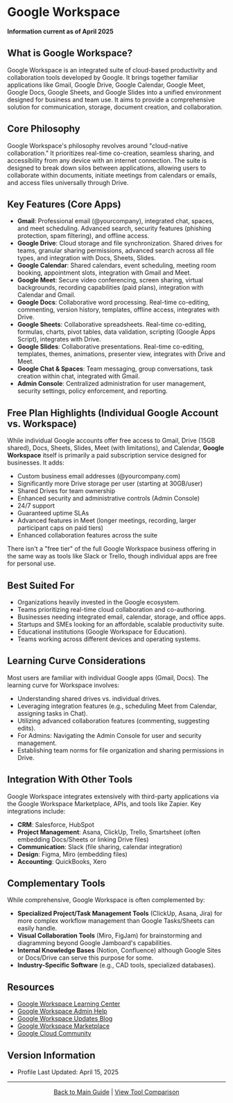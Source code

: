# Google Workspace

**Information current as of April 2025**

## What is Google Workspace?

Google Workspace is an integrated suite of cloud-based productivity and collaboration tools developed by Google. It brings together familiar applications like Gmail, Google Drive, Google Calendar, Google Meet, Google Docs, Google Sheets, and Google Slides into a unified environment designed for business and team use. It aims to provide a comprehensive solution for communication, storage, document creation, and collaboration.

## Core Philosophy

Google Workspace's philosophy revolves around "cloud-native collaboration." It prioritizes real-time co-creation, seamless sharing, and accessibility from any device with an internet connection. The suite is designed to break down silos between applications, allowing users to collaborate within documents, initiate meetings from calendars or emails, and access files universally through Drive.

## Key Features (Core Apps)

- **Gmail**: Professional email (@yourcompany), integrated chat, spaces, and meet scheduling. Advanced search, security features (phishing protection, spam filtering), and offline access.
- **Google Drive**: Cloud storage and file synchronization. Shared drives for teams, granular sharing permissions, advanced search across all file types, and integration with Docs, Sheets, Slides.
- **Google Calendar**: Shared calendars, event scheduling, meeting room booking, appointment slots, integration with Gmail and Meet.
- **Google Meet**: Secure video conferencing, screen sharing, virtual backgrounds, recording capabilities (paid plans), integration with Calendar and Gmail.
- **Google Docs**: Collaborative word processing. Real-time co-editing, commenting, version history, templates, offline access, integrates with Drive.
- **Google Sheets**: Collaborative spreadsheets. Real-time co-editing, formulas, charts, pivot tables, data validation, scripting (Google Apps Script), integrates with Drive.
- **Google Slides**: Collaborative presentations. Real-time co-editing, templates, themes, animations, presenter view, integrates with Drive and Meet.
- **Google Chat & Spaces**: Team messaging, group conversations, task creation within chat, integrated with Gmail.
- **Admin Console**: Centralized administration for user management, security settings, policy enforcement, and reporting.

## Free Plan Highlights (Individual Google Account vs. Workspace)

While individual Google accounts offer free access to Gmail, Drive (15GB shared), Docs, Sheets, Slides, Meet (with limitations), and Calendar, **Google Workspace** itself is primarily a paid subscription service designed for businesses. It adds:
- Custom business email addresses (@yourcompany.com)
- Significantly more Drive storage per user (starting at 30GB/user)
- Shared Drives for team ownership
- Enhanced security and administrative controls (Admin Console)
- 24/7 support
- Guaranteed uptime SLAs
- Advanced features in Meet (longer meetings, recording, larger participant caps on paid tiers)
- Enhanced collaboration features across the suite

There isn't a "free tier" of the full Google Workspace business offering in the same way as tools like Slack or Trello, though individual apps are free for personal use.

## Best Suited For

- Organizations heavily invested in the Google ecosystem.
- Teams prioritizing real-time cloud collaboration and co-authoring.
- Businesses needing integrated email, calendar, storage, and office apps.
- Startups and SMEs looking for an affordable, scalable productivity suite.
- Educational institutions (Google Workspace for Education).
- Teams working across different devices and operating systems.

## Learning Curve Considerations

Most users are familiar with individual Google apps (Gmail, Docs). The learning curve for Workspace involves:

- Understanding shared drives vs. individual drives.
- Leveraging integration features (e.g., scheduling Meet from Calendar, assigning tasks in Chat).
- Utilizing advanced collaboration features (commenting, suggesting edits).
- For Admins: Navigating the Admin Console for user and security management.
- Establishing team norms for file organization and sharing permissions in Drive.

## Integration With Other Tools

Google Workspace integrates extensively with third-party applications via the Google Workspace Marketplace, APIs, and tools like Zapier. Key integrations include:
- **CRM**: Salesforce, HubSpot
- **Project Management**: Asana, ClickUp, Trello, Smartsheet (often embedding Docs/Sheets or linking Drive files)
- **Communication**: Slack (file sharing, calendar integration)
- **Design**: Figma, Miro (embedding files)
- **Accounting**: QuickBooks, Xero

## Complementary Tools

While comprehensive, Google Workspace is often complemented by:
- **Specialized Project/Task Management Tools** (ClickUp, Asana, Jira) for more complex workflow management than Google Tasks/Sheets can easily handle.
- **Visual Collaboration Tools** (Miro, FigJam) for brainstorming and diagramming beyond Google Jamboard's capabilities.
- **Internal Knowledge Bases** (Notion, Confluence) although Google Sites or Docs/Drive can serve this purpose for some.
- **Industry-Specific Software** (e.g., CAD tools, specialized databases).

## Resources

- [Google Workspace Learning Center](https://support.google.com/a/users)
- [Google Workspace Admin Help](https://support.google.com/a/)
- [Google Workspace Updates Blog](https://workspaceupdates.googleblog.com/)
- [Google Workspace Marketplace](https://workspace.google.com/marketplace)
- [Google Cloud Community](https://www.googlecloudcommunity.com/gc/Workspace/ct-p/workspace)

## Version Information

- Profile Last Updated: April 15, 2025

---

<p align="center"><a href="../README.md">Back to Main Guide</a> | <a href="../comparison-tables/tool-comparison.md">View Tool Comparison</a></p>

